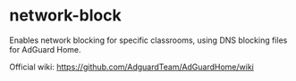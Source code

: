 # network-block
Enables network blocking for specific classrooms, using DNS blocking files for AdGuard Home.

Official wiki: https://github.com/AdguardTeam/AdGuardHome/wiki